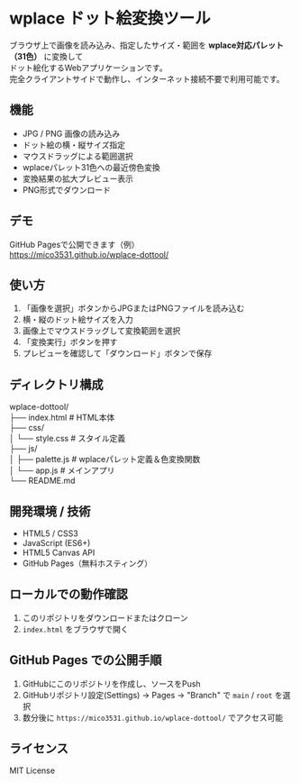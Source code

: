 # wplace ドット絵変換ツール

ブラウザ上で画像を読み込み、指定したサイズ・範囲を **wplace対応パレット（31色）** に変換して  
ドット絵化するWebアプリケーションです。  
完全クライアントサイドで動作し、インターネット接続不要で利用可能です。

## 機能
- JPG / PNG 画像の読み込み
- ドット絵の横・縦サイズ指定
- マウスドラッグによる範囲選択
- wplaceパレット31色への最近傍色変換
- 変換結果の拡大プレビュー表示
- PNG形式でダウンロード

## デモ
GitHub Pagesで公開できます（例）  
https://mico3531.github.io/wplace-dottool/

## 使い方
1. 「画像を選択」ボタンからJPGまたはPNGファイルを読み込む
2. 横・縦のドット絵サイズを入力
3. 画像上でマウスドラッグして変換範囲を選択
4. 「変換実行」ボタンを押す
5. プレビューを確認して「ダウンロード」ボタンで保存

## ディレクトリ構成
wplace-dottool/ <br>
├── index.html # HTML本体 <br>
├── css/ <br>
│ └── style.css # スタイル定義 <br>
├── js/ <br>
│ ├── palette.js # wplaceパレット定義＆色変換関数 <br>
│ └── app.js # メインアプリ <br>
└── README.md

## 開発環境 / 技術
- HTML5 / CSS3
- JavaScript (ES6+)
- HTML5 Canvas API
- GitHub Pages（無料ホスティング）

## ローカルでの動作確認
1. このリポジトリをダウンロードまたはクローン
2. `index.html` をブラウザで開く

## GitHub Pages での公開手順
1. GitHubにこのリポジトリを作成し、ソースをPush
2. GitHubリポジトリ設定(Settings) → Pages → "Branch" で `main` / `root` を選択
3. 数分後に `https://mico3531.github.io/wplace-dottool/` でアクセス可能

## ライセンス
MIT License
